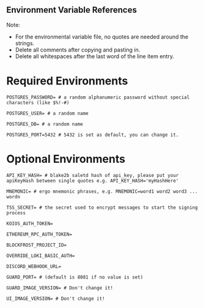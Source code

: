 ## Environment Variable References
Note: 
- For the environmental variable file, no quotes are needed around the strings. 
- Delete all comments after copying and pasting in.
- Delete all whitespaces after the last word of the line item entry.

# Required Environments
```
POSTGRES_PASSWORD= # a random alphanumeric password without special characters (like $%!-#)

POSTGRES_USER= # a random name

POSTGRES_DB= # a random name

POSTGRES_PORT=5432 # 5432 is set as default, you can change it.

```

# Optional Environments
```
API_KEY_HASH= # blake2b saletd hash of api_key, please put your apiKeyHash between single quotes e.g. API_KEY_HASH='myHashHere'

MNEMONIC= # ergo mnemonic phrases, e.g. MNEMONIC=word1 word2 word3 ... wordn

TSS_SECRET= # the secret used to encrypt messages to start the signing process

KOIOS_AUTH_TOKEN=

ETHEREUM_RPC_AUTH_TOKEN=

BLOCKFROST_PROJECT_ID=

OVERRIDE_LOKI_BASIC_AUTH=

DISCORD_WEBHOOK_URL=

GUARD_PORT= # (default is 8081 if no value is set)

GUARD_IMAGE_VERSION= # Don't change it!

UI_IMAGE_VERSION= # Don't change it!
```
